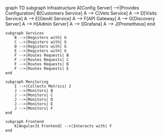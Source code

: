 graph TD
    subgraph Infrastructure
        A[Config Server] -->|Provides Configuration| B[Customers Service]
        A --> C[Vets Service]
        A --> D[Visits Service]
        A --> E[GenAI Service]
        A --> F[API Gateway]
        A --> G[Discovery Server]
        A --> H[Admin Server]
        A --> I[Grafana]
        A --> J[Prometheus]
    end

    subgraph Services
        B -->|Registers with| G
        C -->|Registers with| G
        D -->|Registers with| G
        E -->|Registers with| G
        F -->|Routes Requests| B
        F -->|Routes Requests| C
        F -->|Routes Requests| D
        F -->|Routes Requests| E
    end

    subgraph Monitoring
        I -->|Collects Metrics| J
        J -->|Monitors| B
        J -->|Monitors| C
        J -->|Monitors| D
        J -->|Monitors| E
        J -->|Monitors| F
    end

    subgraph Frontend
        K[AngularJS Frontend] -->|Interacts with| F
    end
